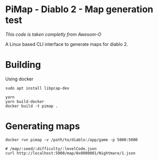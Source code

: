 # PiMap - Diablo 2 - Map generation test

_This code is taken completly from Awesom-O_

A Linux based CLI interface to generate maps for diablo 2.


# Building

Using docker

```
sudo apt install libpcap-dev

yarn
yarn build-docker
docker build -t pimap .
```


# Generating maps

```
docker run pimap -v /path/to/diablo:/app/game -p 5000:5000

# /map/:seed/:difficulty/:levelCode.json
curl http://localhost:5000/map/0x0000001/Nightmare/1.json
```
